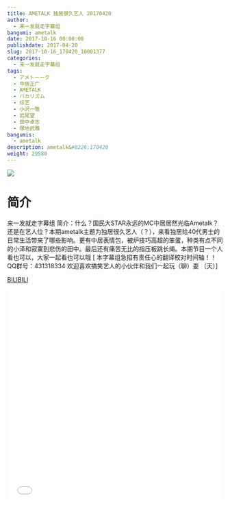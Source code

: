 ```yaml
---
title: AMETALK 独居很久艺人 20170420
author: 
  - 来一发就走字幕组
bangumi: ametalk
date: 2017-10-16 00:00:00
publishdate: 2017-04-20
slug: 2017-10-16_170420_10001377
categories: 
  - 来一发就走字幕组
tags: 
  - アメトーーク
  - 中居正广
  - AMETALK
  - バカリズム
  - 综艺
  - 小沢一敬
  - 岩尾望
  - 田中卓志
  - 塚地武雅
bangumis: 
  - ametalk
description: ametalk&#8226;170420
weight: 29580
---
```


![](https://i.imgur.com/KxAUdIX.jpg)

# 简介  
来一发就走字幕组
简介：什么？国民大STAR永远的MC中居居然光临Ametalk？还是在艺人位？本期ametalk主题为独居很久艺人（？），来看独居给40代男士的日常生活带来了哪些影响。更有中居表情包，被炉技巧高超的笨蛋，种类有点不同的小泽和寂寞到悲伤的田中。最后还有痛苦无比的指压板跳长绳。本期节目一个人看也可以，大家一起看也可以哦
[ 本字幕组急招有责任心的翻译校对时间轴！！ QQ群号：431318334 欢迎喜欢搞笑艺人的小伙伴和我们一起玩（聊）耍 （天）]

  [BILIBILI](https://www.bilibili.com/video/av10001377/)


  <iframe src="//www.bilibili.com/html/html5player.html?cid=16531874&aid=10001377" width="100%" height="500" frameborder="0" allowfullscreen="allowfullscreen"></iframe>
